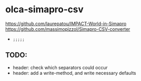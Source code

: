 # olca-simapro-csv

https://github.com/laurepatou/IMPACT-World-in-Simapro
https://github.com/massimopizzol/Simapro-CSV-converter

* `;;;;;`

## TODO:

* header: check which separators could occur
* header: add a write-method, and write necessary defaults
